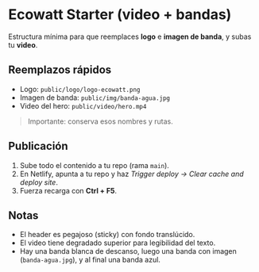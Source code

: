 
# Ecowatt Starter (video + bandas)

Estructura mínima para que reemplaces **logo** e **imagen de banda**, y subas tu **video**.

## Reemplazos rápidos
- Logo: `public/logo/logo-ecowatt.png`
- Imagen de banda: `public/img/banda-agua.jpg`
- Video del hero: `public/video/hero.mp4`

> Importante: conserva esos nombres y rutas.

## Publicación
1. Sube todo el contenido a tu repo (rama `main`).
2. En Netlify, apunta a tu repo y haz *Trigger deploy → Clear cache and deploy site*.
3. Fuerza recarga con **Ctrl + F5**.

## Notas
- El header es pegajoso (sticky) con fondo translúcido.
- El video tiene degradado superior para legibilidad del texto.
- Hay una banda blanca de descanso, luego una banda con imagen (`banda-agua.jpg`), y al final una banda azul.
